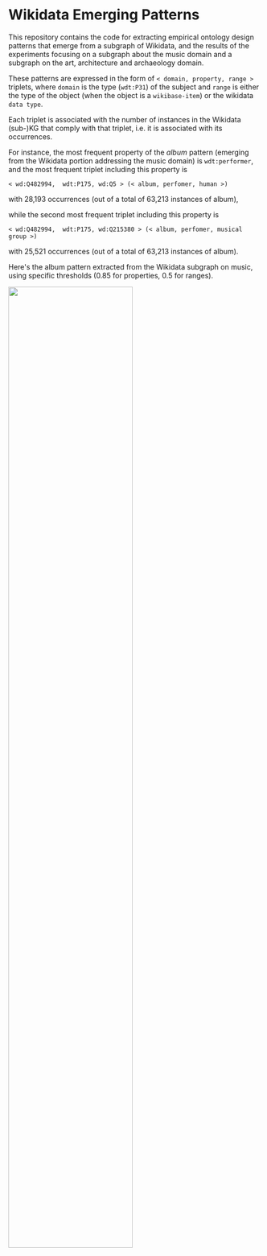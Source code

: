 # Wikidata Emerging Patterns
This repository contains the code for extracting empirical ontology design patterns that emerge from a subgraph of Wikidata, and the results of the experiments focusing on a subgraph about the music domain and a subgraph on the art, architecture and archaeology domain.

These patterns are expressed in the form of `< domain, property, range >` triplets, where `domain` is the type (`wdt:P31`) of the subject and `range` is either the type of the object (when the object is a `wikibase-item`) or the wikidata `data type`.

Each triplet is associated with the number of instances in the Wikidata (sub-)KG that comply with that triplet, i.e. it is associated with its occurrences.

For instance, the most frequent property of the _album_ pattern (emerging from the Wikidata portion addressing the music domain) is `wdt:performer`, and the most frequent triplet including this property is 

```
< wd:Q482994,  wdt:P175, wd:Q5 > (< album, perfomer, human >)
```
with 28,193 occurrences (out of a total of 63,213 instances of album),

while the second most frequent triplet including this property is
```
< wd:Q482994,  wdt:P175, wd:Q215380 > (< album, perfomer, musical group >)
```
with 25,521 occurrences (out of a total of 63,213 instances of album).

Here's the album pattern extracted from the Wikidata subgraph on music, using specific thresholds (0.85 for properties, 0.5 for ranges).


<img src="https://user-images.githubusercontent.com/36740200/179528783-239fc2de-3de1-4fb1-a5e9-a5791b25fb5b.png" width=70% height=70%>




